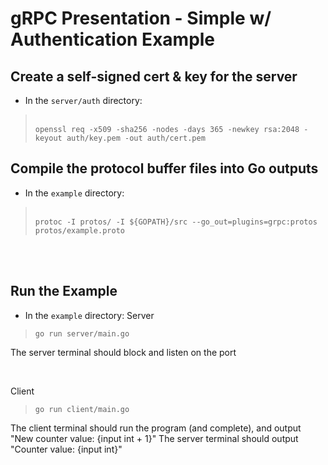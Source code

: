 # gRPC Presentation - Simple w/ Authentication Example

## Create a self-signed cert & key for the server
- In the `server/auth` directory:
><br>`openssl req -x509 -sha256 -nodes -days 365 -newkey rsa:2048 -keyout auth/key.pem -out auth/cert.pem`

## Compile the protocol buffer files into Go outputs
- In the `example` directory:
><br>`protoc -I protos/ -I ${GOPATH}/src --go_out=plugins=grpc:protos protos/example.proto`

<br>
<br>


## Run the Example
- In the `example` directory:
Server
>`go run server/main.go`

The server terminal should block and listen on the port

<br>

Client
>`go run client/main.go`

The client terminal should run the program (and complete), and output "New counter value: {input int + 1}"
The server terminal should output "Counter value: {input int}"